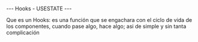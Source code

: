  --- Hooks - USESTATE ---


Que es un Hooks: es una función que se engachara con el ciclo de vida de los componentes, cuando pase algo, hace algo; asi de simple y sin tanta complicación